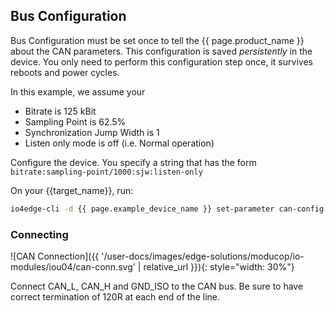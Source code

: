 ## Bus Configuration

Bus Configuration must be set once to tell the {{ page.product_name }} about the CAN parameters. This configuration is saved *persistently* in the device. You only need to perform this configuration step once, it survives reboots and power cycles.

In this example, we assume your
* Bitrate is 125 kBit
* Sampling Point is 62.5%
* Synchronization Jump Width is 1
* Listen only mode is off (i.e. Normal operation)

Configure the device. You specify a string that has the form `bitrate:sampling-point/1000:sjw:listen-only`

On your {{target_name}}, run:
```bash
io4edge-cli -d {{ page.example_device_name }} set-parameter can-config 125000:625:1:0
```

### Connecting

![CAN Connection]({{ '/user-docs/images/edge-solutions/moducop/io-modules/iou04/can-conn.svg' | relative_url }}){: style="width: 30%"}

Connect CAN_L, CAN_H and GND_ISO to the CAN bus. Be sure to have correct termination of 120R at each end of the line.
